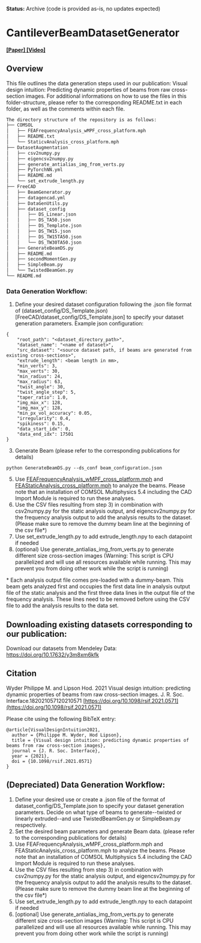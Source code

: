 **Status:** Archive (code is provided as-is, no updates expected)

# CantileverBeamDatasetGenerator

#### [ [Paper] ](https://doi.org/10.1098/rsif.2021.0571) [ [Video] ](TBD)

## Overview
This file outlines the data generation steps used in our publication: Visual design intuition: Predicting dynamic properties of beams from raw cross-section images. For additional informations on how to use the files in this folder-structure, please refer to the corresponding README.txt in each folder, as well as the comments within each file.
```bash
The directory structure of the repository is as follows:
├── COMSOL
│   ├── FEAFrequencyAnalysis_wMPF_cross_platform.mph
│   ├── README.txt
│   └── StaticvAnalysis_cross_platform.mph
├── DatasetAugmentation
│   ├── csv2numpy.py
│   ├── eigencsv2numpy.py
│   ├── generate_antialias_img_from_verts.py
│   ├── PyTorchNN.yml
│   ├── README.md
│   └── set_extrude_length.py
├── FreeCAD
│   ├── BeamGenerator.py
│   ├── datagencad.yml
│   ├── DataGenUtils.py
│   ├── dataset_config
│   │   ├── DS_Linear.json
│   │   ├── DS_TA50.json
│   │   ├── DS_Template.json
│   │   ├── DS_TW15.json
│   │   ├── DS_TW15TA50.json
│   │   └── DS_TW30TA50.json
│   ├── GenerateBeamDS.py
│   ├── README.md
│   ├── secondMomentGen.py
│   ├── SimpleBeam.py
│   └── TwistedBeamGen.py
└── README.md
```
### Data Generation Workflow:
1) Define your desired dataset configuration following the .json file format of (dataset_config/DS_Template.json)[FreeCAD/dataset_config/DS_Template.json] to specify your dataset generation parameters.
Example json configuration:
```
{
	"root_path": "<dataset_directory_path>",
	"dataset_name": "<name of dataset>",
	"src_dataset": "<source dataset path, if beams are generated from existing cross-sections>",
	"extrude_length": <beam length in mm>,
	"min_verts": 3,
	"max_verts": 30,
	"min_radius": 24,
	"max_radius": 63,
	"twist_angle": 30,
	"twist_angle_step": 5,
	"taper_ratio": 1.0,
	"img_max_x": 128,
	"img_max_y": 128,
	"min_px_vol_accuracy": 0.05,
	"irregularity": 0.4,
	"spikiness": 0.15,
	"data_start_idx": 0,
	"data_end_idx": 17501
}
```
3) Generate Beam (please refer to the corresponding publications for details)
```
python GenerateBeamDS.py --ds_conf beam_configuration.json
```
5) Use [FEAFrequencyAnalysis_wMPF_cross_platform.mph](COMSOL/FEAFrequencyAnalysis_wMPF_cross_platform.mph) and [FEAStaticAnalysis_cross_platform.mph](COMSOL/StaticvAnalysis_cross_platform.mph) to analyze the beams. Please note that an installation of COMSOL Multiphysics 5.4 including the CAD Import Module is required to run these analyses.
6) Use the CSV files resulting from step 3) in combination with csv2numpy.py for the static analysis output, and eigencsv2numpy.py for the frequency analysis output to add the analysis results to the dataset. (Please make sure to remove the dummy beam line at the beginning of the csv file\*)
7) Use set_extrude_length.py to add extrude_length.npy to each datapoint if needed
8) (optional) Use generate_antialias_img_from_verts.py to generate different size cross-section images (Warning: This script is CPU parallelized and will use all resources available while running. This may prevent you from doing other work while the script is running)



\* Each analysis output file comes pre-loaded with a dummy-beam. This beam gets analyzed first and occupies the first data line in analysis output file of the static analysis and the first three data lines in the output file of the frequency analysis. These lines need to be removed before using the CSV file to add the analysis results to the data set.

## Downloading existing datasets corresponding to our publication:
Download our datasets from Mendeley Data: https://doi.org/10.17632/y3m8xm6kfk

## Citation
Wyder Philippe M. and Lipson Hod. 2021 Visual design intuition: predicting dynamic properties of beams from raw cross-section images. J. R. Soc. Interface.182021057120210571
[https://doi.org/10.1098/rsif.2021.0571](https://doi.org/10.1098/rsif.2021.0571)

Please cite using the following BibTeX entry:
```
@article{VisualDesignIntuition2021,
  author = {Philippe M. Wyder, Hod Lipson},
  title = {Visual design intuition: predicting dynamic properties of beams from raw cross-section images},
  journal = {J. R. Soc. Interface},
  year = {2021},
  doi = {10.1098/rsif.2021.0571}
}
```
## (Depreciated) Data Generation Workflow:
1) Define your desired use or create a .json file of the format of dataset_config/DS_Template.json to specify your dataset generation parameters.
Decide on what type of beams to generate--twisted or linearly extruded--and use TwistedBeamGen.py or SimpleBeam.py respectively.
2) Set the desired beam parameters and generate Beam data. (please refer to the corresponding publications for details)
3) Use FEAFrequencyAnalysis_wMPF_cross_platform.mph and FEAStaticAnalysis_cross_platform.mph to analyze the beams. Please note that an installation of COMSOL Multiphysics 5.4 including the CAD Import Module is required to run these analyses.
4) Use the CSV files resulting from step 3) in combination with csv2numpy.py for the static analysis output, and eigencsv2numpy.py for the frequency analysis output to add the analysis results to the dataset. (Please make sure to remove the dummy beam line at the beginning of the csv file\*)
5) Use set_extrude_length.py to add extrude_length.npy to each datapoint if needed
6) [optional] Use generate_antialias_img_from_verts.py to generate different size cross-section images (Warning: This script is CPU parallelized and will use all resources available while running. This may prevent you from doing other work while the script is running)
